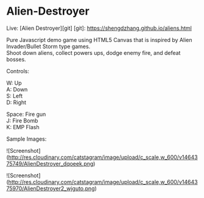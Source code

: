# Alien-Destroyer

Live: [Alien Destroyer][git]
[git]: https://shengdzhang.github.io/aliens.html

Pure Javascript demo game using HTML5 Canvas that is inspired by Alien Invader/Bullet Storm type games.  
Shoot down aliens, collect powers ups, dodge enemy fire, and defeat bosses.

Controls:

W: Up  
A: Down  
S: Left  
D: Right  

Space: Fire gun  
J: Fire Bomb  
K: EMP Flash  

Sample Images:

![Screenshot] (http://res.cloudinary.com/catstagram/image/upload/c_scale,w_600/v1464375749/AlienDestroyer_dqoeek.png)

![Screenshot] (http://res.cloudinary.com/catstagram/image/upload/c_scale,w_600/v1464375970/AlienDestroyer2_wjguto.png)
